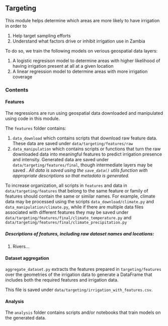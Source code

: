 ## Targeting

This module helps determine which areas are more likely to have irrigation in order to 
1. Help target sampling efforts 
1. Understand what factors drive or inhibit irrigation use in Zambia

To do so, we train the following models on verious geospatial data layers:  
1. A logistic regresison model to determine areas with higher likelihood of having irrigation present at all at a given location 
1. A linear regression model to determine areas with more irrigation coverage 

### Contents

#### Features
The regressions are run using geospatial data downloaded and manipulated using code in this module. 

The `features` folder contains: 
1. `data_download` which contains scripts that download raw feature data. These data are saved under `data/targeting/features/raw`
1. `data_manipulation` which contains scripts or functions that turn the raw downloaded data into meaningful features to predict irrigation presence and intensity. Generated data are saved under `data/targeting/features/final`, though intermediate layers may be saved . *All data is saved using the `save_data()` utils function with appropriate descriptions so that metadata is generated.*

To increase organization, all scripts in `features` and data in `data/targeting/features` that belong to the same feature or family of features should contain the same or similar names. For example, climate data may be processed using the scripts `data_download/climate.py` and `data_manipulation/climate.py`, while if there are multiple data files associated with different features they may be saved under `data/targeting/features/final/climate_temperature.py` and `data/targeting/features/final/climate_precipitation.py`

##### Descriptions of features, including raw dataset names and locations: 
1. Rivers...

#### Dataset aggregation
`aggregate_dataset.py` extracts the features prepared in `targeting/features` over the geometries of the irrigation data to generate a DataFrame that includes both the required features and irrigation data. 

This file is saved under `data/targeting/irrigation_with_features.csv`. 

#### Analysis
The `analysis` folder contains scripts and/or notebooks that train models on the generated data. 